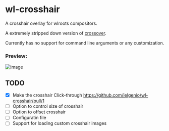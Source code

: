 # wl-crosshair
A crosshair overlay for wlroots compositors.

A extremely stripped down version of [crossover](https://github.com/lacymorrow/crossover).

Currently has no support for command line arguments or any customization.

### Preview:
![image](https://github.com/lelgenio/wl-crosshair/assets/31388299/6e0aaa16-837b-40a8-9a13-ed808ea5db86)

## TODO
- [x] Make the crosshair Click-through https://github.com/lelgenio/wl-crosshair/pull/1
- [ ] Option to control size of crosshair
- [ ] Option to offset crosshair
- [ ] Configuratin file
- [ ] Support for loading custom crosshair images
